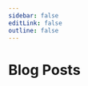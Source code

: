 ```yaml
---
sidebar: false
editLink: false
outline: false
---
```


<script setup>
import BlogIndex from './.vitepress/theme/components/BlogIndex.vue'
</script>

# Blog Posts

<BlogIndex/>